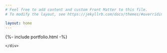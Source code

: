 ```yaml
---
# Feel free to add content and custom Front Matter to this file.
# To modify the layout, see https://jekyllrb.com/docs/themes/#overriding-theme-defaults

layout: home
---
```

<div class="home-wrapper">
    <div class="home home-text">
      
 
 
   <div class="work">

   {%- include portfolio.html -%}
</div>
            
    </div>



</div>



